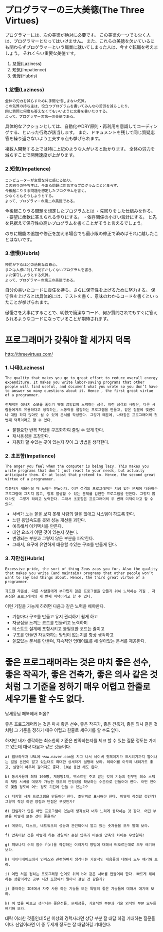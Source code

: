 # プログラマーの三大美徳(The Three Virtues)
プログラマーには、次の美徳が絶対に必要です。 
この美徳の一つでも欠く人は、プログラマーとなってはいけません。
また、これらの美徳を欠いているにも関わらずプログラマーという職業に就いてしまった人は、今すぐ転職を考えましょう。
それくらい重要な美徳です。

1. 怠慢(Laziness)
2. 短気(Impatience)
3. 傲慢(Hubris)

### 1.怠慢(Laziness)
```Text
全体の労力を減らすために手間を惜しまない気質。
この気質の持ち主は、役立つプログラムを書いてみんなの苦労を減らしたり、
同じ質問に何度も答えなくてもいいように文書を書いたりする。
よって、プログラマーの第一の美徳である。
```
具体的なアクションとしては、自動化やDRY原則・再利用を意識してコーディングする、といった行為が該当します。
また、ドキュメントを残して同じ質疑応答を繰り返さないよう工夫する点も挙げられます。

複数人開発する上では特に上記のような人がいると助かります。
全体の労力を減らすことで開発速度が上がります。

### 2.短気(Impatience)
```Text
コンピューターが怠慢な時に感じる怒り。
この怒りの持ち主は、今ある問題に対応するプログラムにとどまらず、
今後起こりうる問題を想定したプログラムを書く。
少なくともそうしようとする。
よって、プログラマーの第二の美徳である。
```
今後起こりうる問題を想定したプログラムとは
・先回りをした仕組みを作る。
・要望に柔軟に答えられる作りにする。
・依存関係の小さい設計にする。
と先を見据えて保守性の高いプログラムを書くことがそうと言えるでしょう。

のちに機能の追加や修正を加える場合でも最小限の修正で済めばそれに越したことはないです。

### 3.傲慢(Hubris)
```Text
神罰が下るほどの過剰な自尊心。
または人様に対して恥ずかしくないプログラムを書き、
また保守しようとする気質。
よって、プログラマーの第三の美徳である。
```

自分の書いたコードに責任を持ち、さらに保守性を上げるために努力する。
保守性を上げるとは具体的には、テストを書く、意味のわかるコードを書くといったことが挙げられます。

傲慢さを大事にすることで、明快で簡潔なコード、何か質問されてもすぐに答えられるようなコードになっていることが期待されます。
　
# 프로그래머가 갖춰야 할 세가지 덕목
http://threevirtues.com/

### 1. 나태(Laziness)
```Text
The quality that makes you go to great effort to reduce overall energy expenditure. It makes you write labor-saving programs that other people will find useful, and document what you wrote so you don’t have to answer so many questions about it. Hence , the first great virtue of a programmer.

전체적인 에너지 소모를 줄이기 위해 끊임없이 노력하는 성격. 이런 성격의 사람은, 다른 사람들에게도 유용하다고 생각하는, 노동력을 절감하는 프로그램을 만들고, 같은 질문에 몇번이나 대답 하지 않아도 될 수 있게 문서를 작성한다. 그렇기 때문에, 나태함은 프로그래머의 첫 번째 덕목이라고 할 수 있다.
```

- 불필요한 반복 작업을 구조화하여 줄일 수 있게 한다.
- 재사용성을 조장한다.
- 자동화 할 수있는 곳이 있는지 찾아 그 방법을 생각한다.

### 2. 초조함(Impatience)
```Text
The anger you feel when the computer is being lazy. This makes you write programs that don’t just react to your needs, but actually anticipate them. Or at least that pretend to. Hence, the second great virtue of a programmer.

컴퓨터가 게을러질 때 느끼는 분노이다. 이런 성격의 프로그래머는 지금 있는 문제에 대응하는 프로그램에 그치지 않고, 향후 발생할 수 있는 문제를 감안한 프로그램을 만든다. 그렇지 않더라도  그렇게 하려고 노력한다. 그래서 초조함은 프로그래머의 두 번째 미덕이라고 할 수 있다.
```

- 서버가 노는 꼴을 보지 못해 사람의 일을 없애고 시스템이 하도록 한다.
- 느린 응답속도를 못봐 성능 개선을 꾀한다.
- 예측해서 아키텍처를 만든다.
- 대안 요소가 어떤 것이 있는지 찾는다.
- 변경되는 부분과 그렇지 않은 부분을 파악한다.
- 그래서, 요구에 유연하게 대응할 수있는 구조를 만들게 된다.

### 3. 자만심(Hubris)
```Text
Excessive pride, the sort of thing Zeus zaps you for. Also the quality that makes you write (and maintain) programs that other people won’t want to say bad things about. Hence, the third great virtue of a programmer.

과도한 자존심. 다른 사람들에게 부끄럽지 않은 프로그램을 만들기 위해 노력하는 기질 . 자존심은 프로그래머의 세 번째 미덕이라고 할 수 있다.
```

이런 기질을 가능케 하려면 다음과 같은 노력을 해야한다.

- 기능마다 구조를 만들고 유지 관리하기 쉽게 하고
- 자긍심을 느끼는 코드를 만들려고 노력하며
- 테스트도 설계에 포함시키고 불필요한 코드는 줄이고
- 구조를 만들면 자동화하는 방법이 없는지를 항상 생각하고
- 쓸모있는 문서를 만들며, 지속적인 업데이트를 해 살아있는 문서를 제공한다.

# 좋은 프로그래머라는 것은 마치 좋은 선수, 좋은 작곡가, 좋은 건축가, 좋은 의사 같은 것처럼 그 기준을 정하기 매우 어렵고 한줄로 세우기를 할 수도 없다.
남세동님 페북에서 퍼옴?

좋은 프로그래머라는 것은 마치 좋은 선수, 좋은 작곡가, 좋은 건축가, 좋은 의사 같은 것처럼 그 기준을 정하기 매우 어렵고 한줄로 세우기를 할 수도 없다.

하지만 내가 생각하는 최소한의 기준은 만족하는지를 체크 할 수 있는 질문 정도는 가지고 있는데 대략 다음과 같은 것들이다.

```Text
a) 웹브라우저 URL에 www.naver.com을 치고 나서 네이버 첫페이지가 표시되기까지 일어나는 일을 본인이 알고 있는대로 최대한 상세하게 설명해 보라. 레이어를 아무리 내려가도 좋고, 설명이 아무리 길어져도 좋다. 10분 동안 해도 된다.

b) 동시사용자 최대 100명, 채팅방1개, 텍스트만 주고 받는 것이 기능의 전부인 최소 스펙의 채팅 서버를 데모가 가능한 정도의 안정성을 확보하는 수준으로 만들어야 한다. 어떤 언어로 몇줄 정도에 어느 정도 기간에 만들 수 있는가?

c) 디지털 시계 프로그램을 만들어야 한다. 초단위로 표시해야 한다. 어떻게 작성할 것인가? 그렇게 작성 하면 장점과 단점은 무엇인가?

d) 전임자가 만든 어떤 프로그램이 있는데 생각보다 너무 느리게 동작하는 것 같다. 어떤 부분을 어떻게 보는 것이 좋을까? 

e) 메모리, 디스크, 네트워크의 성능과 관련되어서 알고 있는 숫자들을 모두 말해 보라.

f) 압축이란 것은 어떻게 하는 것일까? 손실 압축과 비손실 압축의 차이는 무엇일까?

g) 피보나치 수의 함수 f(n)을 작성하는 여러가지 방법에 대해서 떠오르는대로 모두 얘기해 보라.

h) 데이터베이스에서 인덱스와 관련하여서 생각나는 기술적인 내용들에 대해서 모두 얘기해 보라.

i) 어떤 처음 접하는 프로그래밍 언어로 위의 b와 같은 서버를 만들어야 한다. 빠르게 해야 하는 상황이라면 공부 시간 포함해서 얼마나 걸릴 것 같은가?

j) 좋아하는 IDE에서 자주 사용 하는 기능들 또는 특별히 좋은 기능들에 대해서 얘기해 보라.

k) 이 앱을 써보고 생각나는 좋은점들, 문제점들, 기술적인 부분과 기술 외적인 부분 모두를 얘기해 보라.
```

대략 이러한 것들인데 5년 이상의 경력자라면 상당 부분 잘 대답 하길 기대하는 질문들이다. 신입이라면 이 중 두세개 정도는 잘 대답하길 기대한다.


